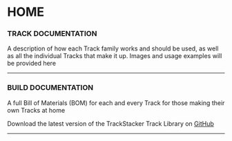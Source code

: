 # HOME

### TRACK DOCUMENTATION

A description of how each Track family works and should be used, as well as all the individual Tracks that make it up. Images and usage examples will be provided here 

---

### BUILD DOCUMENTATION

A full Bill of Materials (BOM) for each and every Track for those making their own Tracks at home

Download the latest version of the TrackStacker Track Library on [GitHub](https://github.com/shaurjyabanerjee/TRACKSTACKER)

---
